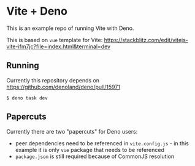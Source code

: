 # Vite + Deno

This is an example repo of running Vite with Deno.

This is based on `vue` template for Vite:
https://stackblitz.com/edit/vitejs-vite-ifm7jc?file=index.html&terminal=dev

## Running

Currently this repository depends on https://github.com/denoland/deno/pull/15971

```
$ deno task dev
```

## Papercuts

Currently there are two "papercuts" for Deno users:

- peer dependencies need to be referenced in `vite.config.js` - in this example
  it is only `vue` package that needs to be referenced
- `package.json` is still required because of CommonJS resolution
